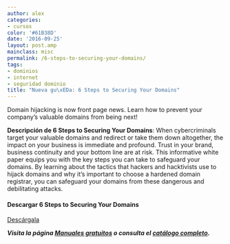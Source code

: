 ```yaml
---
author: alex
categories:
- cursos
color: '#61B38D'
date: '2016-09-25'
layout: post.amp
mainclass: misc
permalink: /6-steps-to-securing-your-domains/
tags:
- dominios
- internet
- seguridad dominio
title: "Nueva gu\xEDa: 6 Steps to Securing Your Domains"
---
```


[<amp-img on="tap:lightbox1" role="button" tabindex="0" layout="responsive" src="/img/2014/01/six-steps-to-securing-your-domains-2.png" alt="6 Steps to Securing Your Domains" width="199px" height="258px" />][1]

Domain hijacking is now front page news. Learn how to prevent your company&#8217;s valuable domains from being next!

**Descripción de 6 Steps to Securing Your Domains**: When cybercriminals target your valuable domains and redirect or take them down altogether, the impact on your business is immediate and profound. Trust in your brand, business continuity and your bottom line are at risk. This informative white paper equips you with the key steps you can take to safeguard your domains. By learning about the tactics that hackers and hacktivists use to hijack domains and why it&#8217;s important to choose a hardened domain registrar, you can safeguard your domains from these dangerous and debilitating attacks.

#### Descargar 6 Steps to Securing Your Domains

<div class="button-post">
<a href="http://elbauldelprogramador.tradepub.com/free/w_mm47/" target="_blank" class="wi-button style-3">Descárgala<i class="icon-download icon-2x"></i></a>
</div>

***Visita la página [Manuales gratuitos][2] o consulta el [catálogo completo][3].***



 [1]: http://elbauldelprogramador.tradepub.com/free/w_mm47/prgm.cgi
 [2]: https://elbauldelprogramador.com/manuales-gratuitos/
 [3]: http://elbauldelprogramador.tradepub.com/category/information-technology/1207/ "Catálogo completo de Guías gratuítas "